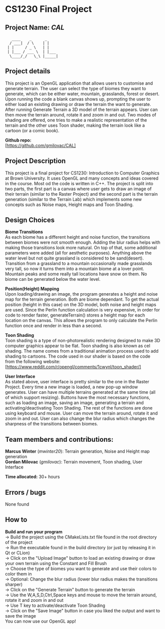 # CS1230 Final Project

## Project Name: __*CAL*__
```
   ____    _      _ 
  / ___|  / \    | |
 | |     / _ \   | |
 | |___ / ___ \  | |___
  \____/_/   \_\ |_____|
```

## Project details

This project is an OpenGL application that allows users to customise and generate terrain. The user can select the type of biomes they want to generate, which can be either water, mountain, grasslands, forest or desert. Upon running the code a blank canvas shows up, prompting the user to either load an existing drawing or draw the terrain the want to generate. After running Generate Terrain a 3D model of the terrain appears. User can then move the terrain around, rotate it and zoom in and out. Two modes of shading are offered, one tries to make a realistic representation of the terrain and the other uses Toon shader, making the terrain look like a cartoon (or a comic book).

**Github repo:**<br />
[https://github.com/gmilovac/CAL]

## Project Description

This project is a final project for CS1230: Introduction to Computer Graphics at Brown University. It uses OpenGL and many concepts and ideas covered in the course. Most od the code is written in C++. The project is split into two parts, the first part is a canvas where user gets to draw an image of their terrain (similar to the Raster Project) and the second part is the terrain generation (similar to the Terrain Lab) which implements some new concepts such as Noise maps, Height maps and Toon Shading.

## Design Choices

**Biome Transitions** <br />
As each biome has a different height and noise function, the transitions between biomes were not smooth enough. Adding the blur radius helps with making those transitions look more natural. On top of that, some additional parameters were added (all for aesthetic purposes). Anything above the water level but not quite grassland is considered to be sand(desert). Transition from a grassland to a mountain occasionally made grasslands very tall, so now it turns them into a mountain biome at a lover point. Mountain peaks and some really tall locations have snow on them. No biome can be generated below the water level.

**Position(Height) Mapping** <br />
Upon loading/drawing an image, the program generates a height and noise map for the terrain generation. Both are biome dependant. To get the actual position (height in this case) on the 3D model, both noise and height maps are used. Since the Perlin function calculation is very expensive, in order for code to render faster, generateTerrain() stores a height map for each location on the canvas. This allows the program to only calculate the Perlin function once and render in less than a second.

**Toon Shading** <br />
Toon shading is a type of non-photorealistic rendering designed to make 3D computer graphics appear to be flat. Toon shading is also known as cel shading. The name comes from a traditional animation process used to add shading to cartoons. The code used in our shader is based on the code from the following website: [https://www.reddit.com/r/opengl/comments/1cwynl/toon_shader/]

**User Interface** <br />
As stated above, user interface is pretty similar to the one in the Raster Project. Every time a new image is loaded, a new pop-up window generates. User can have multiple terrains generated at the same time (all of which support resizing). Buttons have the most necessary functions, such as loading an image, saving an image, generating a terrain and activating/deactivating Toon Shading. The rest of the functions are done using keyboard and mouse. User can move the terrain around, rotate it and zoom in and out. User can also change the blur radius which changes the sharpness of the transitions between biomes.

## Team members and contributions:
**Marcus Winter** (*mwinter20*): Terrain generation, Noise and Height map generation <br />
**Gordan Milovac** (*gmilovac*): Terrain movement, Toon shading, User Interface <br />

**Time allocated:** 30+ hours

## Errors / bugs
None found

## How to
**Build and run your program**<br />
-> Build the project using the CMakeLists.txt file found in the root directory of the project <br />
-> Run the executable found in the build directory (or just by releasing it in Qt or CLion) <br />
-> Click on the "Upload Image" button to load an existing drawing or draw your own terrain using the Constant and Fill Brush <br />
-> Choose the type of biomes you want to generate and use their colors to color them in <br />
-> Optional: Change the blur radius (lower blur radius makes the transitions sharper) <br />
-> Click on the "Generate Terrain" button to generate the terrain <br />
-> Use the W,A,S,D,Ctrl,Space keys and mouse to move the terrain around, rotate it and zoom in and out <br />
-> Use T key to activate/deactivate Toon Shading <br />
-> Click on the "Save Image" button in case you liked the output and want to save the image <br />
You can now use our OpenGL app!


